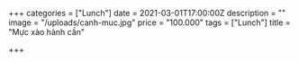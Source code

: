 +++
categories = ["Lunch"]
date = 2021-03-01T17:00:00Z
description = ""
image = "/uploads/canh-muc.jpg"
price = "100.000"
tags = ["Lunch"]
title = "Mực xào hành cần"

+++
